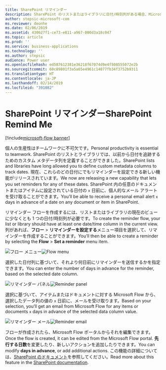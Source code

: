 ```yaml
---
title: SharePoint リマインダー
description: SharePoint のリストまたはライブラリに日付/時刻列がある場合、Microsoft Flow を使用し、未来の日付に基づいてアラートを設定することができます。
author: stepsic-microsoft-com
ms.reviewer: deonhe
ms.date: 02/06/2019
ms.assetid: 430627f1-ce73-e811-a967-000d3a18c047
ms.topic: article
ms.prod: ''
ms.service: business-applications
ms.technology: ''
ms.author: stepsic
audience: Power user
ms.openlocfilehash: ed587612381e36218f67074d9e4f508555072e2b
ms.sourcegitcommit: 60c89801f3a5a65e4961c14877fb34f3752b9311
ms.translationtype: HT
ms.contentlocale: ja-JP
ms.lasthandoff: 02/14/2019
ms.locfileid: "391082"
---
```

# <a name="sharepoint-remind-me"></a><span data-ttu-id="36265-103">SharePoint リマインダー</span><span class="sxs-lookup"><span data-stu-id="36265-103">SharePoint Remind Me</span></span>


[!include[microsoft-flow banner](../includes/microsoft-flow.md)]

<span data-ttu-id="36265-104">個人の生産性はチームワークに不可欠です。</span><span class="sxs-lookup"><span data-stu-id="36265-104">Personal productivity is essential to teamwork.</span></span>  <span data-ttu-id="36265-105">SharePoint のリストとライブラリでは、以前から日付を追跡するためのカスタム メタデータ列を定義することができました。</span><span class="sxs-lookup"><span data-stu-id="36265-105">SharePoint lists and libraries have long allowed you to define custom metadata columns to track dates.</span></span>  <span data-ttu-id="36265-106">現在、これらのどの日付にでもリマインダーを設定できる新しい機能がリリースされています。</span><span class="sxs-lookup"><span data-stu-id="36265-106">We now are releasing a new capability that lets you set reminders for any of these dates.</span></span>  <span data-ttu-id="36265-107">SharePoint 内の任意のドキュメントまたはアイテムに設定されている日付の `x` 日前に、個人的なメール アラートを受け取ることができます。</span><span class="sxs-lookup"><span data-stu-id="36265-107">You’ll be able to receive a personal email alert `x` days in advance of a date on any document or item in SharePoint.</span></span>

<span data-ttu-id="36265-108">リマインダー フローを作成するには、リストまたはライブラリの現在のビューに少なくとも 1 つの日付/時刻列が必要です。</span><span class="sxs-lookup"><span data-stu-id="36265-108">To create the reminder flow, your list or library should have at least one date/time column in the current view.</span></span> <span data-ttu-id="36265-109">列があれば、**フロー** > **リマインダーを設定する**メニュー項目を選択して、リマインダーを作成することができます。</span><span class="sxs-lookup"><span data-stu-id="36265-109">You’ll then be able to create a reminder by selecting the **Flow** > **Set a reminder** menu item.</span></span>

<span data-ttu-id="36265-110">![フロー メニュー](media/sharepoint_reminder_01.png "フロー メニュー")</span><span class="sxs-lookup"><span data-stu-id="36265-110">![Flow menu](media/sharepoint_reminder_01.png "Flow menu")</span></span>

<span data-ttu-id="36265-111">選択した日付列に基づいて、それより何日前にリマインダーを送信するかを指定できます。</span><span class="sxs-lookup"><span data-stu-id="36265-111">You can enter the number of days in advance for the reminder, based on the selected date column.</span></span>

<span data-ttu-id="36265-112">![リマインダー パネル](media/sharepoint_reminder_02.png "リマインダー パネル")</span><span class="sxs-lookup"><span data-stu-id="36265-112">![Reminder panel](media/sharepoint_reminder_02.png "Reminder panel")</span></span>

<span data-ttu-id="36265-113">選択に基づいて、アイテムまたはドキュメントに対する Microsoft Flow から、選択したデータ列の値の `x` 日前に、メールを受け取ります。</span><span class="sxs-lookup"><span data-stu-id="36265-113">Based on your selection, you’ll get an email from Microsoft Flow for any items or documents `x` days in advance of the selected data column value.</span></span>

<span data-ttu-id="36265-114">![リマインダー メール](media/sharepoint_reminder_03.png "リマインダー メール")</span><span class="sxs-lookup"><span data-stu-id="36265-114">![Reminder email](media/sharepoint_reminder_03.png "Reminder email")</span></span>
 
<span data-ttu-id="36265-115">フローが作成されたら、Microsoft Flow ポータルからそれを編集できます。</span><span class="sxs-lookup"><span data-stu-id="36265-115">Once the flow is created, it can be edited from the Microsoft Flow portal.</span></span> <span data-ttu-id="36265-116">**先行する日数**を変更したり、新しいアクションを追加したりできます。</span><span class="sxs-lookup"><span data-stu-id="36265-116">You can modify **days in advance**, or add additional actions.</span></span> <span data-ttu-id="36265-117">この機能の詳細については、[SharePoint のドキュメント](https://support.office.com/article/set-a-reminder-flow-23c0e172-1fc1-4ac8-a9db-cd0b81d634d8)を参照してください。</span><span class="sxs-lookup"><span data-stu-id="36265-117">Read more about this feature in the [SharePoint documentation](https://support.office.com/article/set-a-reminder-flow-23c0e172-1fc1-4ac8-a9db-cd0b81d634d8).</span></span>
